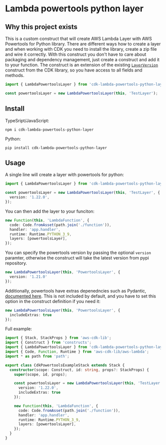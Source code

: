 # Lambda powertools python layer

## Why this project exists
This is a custom construct that will create AWS Lambda Layer with AWS Powertools for Python library. 
There are different ways how to create a layer and when working with CDK you need to install the library, create a zip file and wire it correctly.
With this construct you don't have to care about packaging and dependency management, just create a construct and add it to your function.
The construct is an extension of the existing [`LayerVersion`](https://docs.aws.amazon.com/cdk/api/v1/docs/@aws-cdk_aws-lambda.LayerVersion.html) construct from the CDK library, so you have access to all fields and methods.

```typescript
import { LambdaPowertoolsLayer } from 'cdk-lambda-powertools-python-layer';

const powertoolsLayer = new LambdaPowertoolsLayer(this, 'TestLayer');
```


## Install

TypeSript/JavaScript:

```shell
npm i cdk-lambda-powertools-python-layer
```

Python:

```shell
pip install cdk-lambda-powertools-python-layer
```

## Usage

A single line will create a layer with powertools for python:

```typescript
import { LambdaPowertoolsLayer } from 'cdk-lambda-powertools-python-layer';

const powertoolsLayer = new LambdaPowertoolsLayer(this, 'TestLayer', {
  version: '1.22.0',
});
```

You can then add the layer to your funciton:

```typescript
new Function(this, 'LambdaFunction', {
  code: Code.fromAsset(path.join('./function')),
  handler: 'app.handler',
  runtime: Runtime.PYTHON_3_9,
  layers: [powertoolsLayer],
});
```

You can specify the powertools version by passing the optional `version` paramter, otherwise the construct will take the latest
version from pypi repository.

```typescript
new LambdaPowertoolsLayer(this, 'PowertoolsLayer', {
  version: '1.21.0'
});
```

Additionally, powertools have extras depenedncies such as Pydantic, [documented here](https://awslabs.github.io/aws-lambda-powertools-python/latest/#lambda-layer). 
This is not included by default, and you have to set this option in the construct definition if you need it:

```typescript
new LambdaPowertoolsLayer(this, 'PowertoolsLayer', {
  includeExtras: true
});
```

Full example:

```typescript
import { Stack, StackProps } from 'aws-cdk-lib';
import { Construct } from 'constructs';
import { LambdaPowertoolsLayer } from 'cdk-lambda-powertools-python-layer';
import { Code, Function, Runtime } from 'aws-cdk-lib/aws-lambda';
import * as path from 'path';

export class CdkPowertoolsExampleStack extends Stack {
  constructor(scope: Construct, id: string, props?: StackProps) {
    super(scope, id, props);

    const powertoolsLayer = new LambdaPowertoolsLayer(this, 'TestLayer', {
      version: '1.22.0',
      includeExtras: true
    });

    new Function(this, 'LambdaFunction', {
      code: Code.fromAsset(path.join('./function')),
      handler: 'app.handler',
      runtime: Runtime.PYTHON_3_9,
      layers: [powertoolsLayer],
    });
  }
}

```
